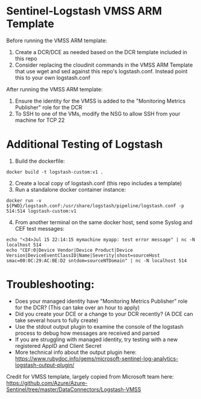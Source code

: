 # Sentinel-Logstash VMSS ARM Template

Before running the VMSS ARM template:
1. Create a DCR/DCE as needed based on the DCR template included in this repo
2. Consider replacing the cloudinit commands in the VMSS ARM Template that use wget and sed against this repo's logstash.conf. Instead point this to your own logstash.conf

After running the VMSS ARM template:
1. Ensure the identity for the VMSS is added to the "Monitoring Metrics Publisher" role for the DCR
2. To SSH to one of the VMs, modify the NSG to allow SSH from your machine for TCP 22

# Additional Testing of Logstash
1. Build the dockerfile:
```
docker build -t logstash-custom:v1 .
```
2. Create a local copy of logstash.conf (this repo includes a template)
3. Run a standalone docker container instance:
```
docker run -v ${PWD}/logstash.conf:/usr/share/logstash/pipeline/logstash.conf -p 514:514 logstash-custom:v1
```
4. From another terminal on the same docker host, send some Syslog and CEF test messages:
```
echo "<34>Jul 15 22:14:15 mymachine myapp: test error message" | nc -N localhost 514
echo "CEF:0|Device Vendor|Device Product|Device Version|DeviceEventClassID|Name|Severity|shost=sourceHost smac=00:0C:29:AC:BE:D2 sntdom=sourceNTDomain" | nc -N localhost 514
```

# Troubleshooting:
- Does your managed identity have "Monitoring Metrics Publisher" role for the DCR? (This can take over an hour to apply)
- Did you create your DCE or a change to your DCR recently? (A DCE can take several hours to fully create)
- Use the stdout output plugin to examine the console of the logstash process to debug how messages are received and parsed
- If you are struggling with managed identity, try testing with a new registered AppID and Client Secret
- More technical info about the output plugin here: https://www.rubydoc.info/gems/microsoft-sentinel-log-analytics-logstash-output-plugin/

Credit for VMSS template, largely copied from Microsoft team here: https://github.com/Azure/Azure-Sentinel/tree/master/DataConnectors/Logstash-VMSS
